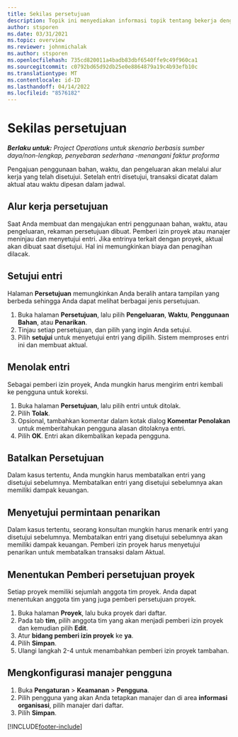 ```yaml
---
title: Sekilas persetujuan
description: Topik ini menyediakan informasi topik tentang bekerja dengan nilai persetujuan dalam Project Operations.
author: stsporen
ms.date: 03/31/2021
ms.topic: overview
ms.reviewer: johnmichalak
ms.author: stsporen
ms.openlocfilehash: 735cd820011a4badb83dbf6540ffe9c49f960ca1
ms.sourcegitcommit: c0792bd65d92db25e0e8864879a19c4b93efb10c
ms.translationtype: MT
ms.contentlocale: id-ID
ms.lasthandoff: 04/14/2022
ms.locfileid: "8576182"
---
```

# <a name="approvals-overview"></a>Sekilas persetujuan

_**Berlaku untuk:** Project Operations untuk skenario berbasis sumber daya/non-lengkap, penyebaran sederhana -menangani faktur proforma_

Pengajuan penggunaan bahan, waktu, dan pengeluaran akan melalui alur kerja yang telah disetujui. Setelah entri disetujui, transaksi dicatat dalam aktual atau waktu dipesan dalam jadwal.

## <a name="approvals-workflow"></a>Alur kerja persetujuan
Saat Anda membuat dan mengajukan entri penggunaan bahan, waktu, atau pengeluaran, rekaman persetujuan dibuat. Pemberi izin proyek atau manajer meninjau dan menyetujui entri. Jika entrinya terkait dengan proyek, aktual akan dibuat saat disetujui. Hal ini memungkinkan biaya dan penagihan dilacak.

## <a name="approve-an-entry"></a>Setujui entri
Halaman **Persetujuan** memungkinkan Anda beralih antara tampilan yang berbeda sehingga Anda dapat melihat berbagai jenis persetujuan.
  
1. Buka halaman **Persetujuan**, lalu pilih **Pengeluaran**, **Waktu**, **Penggunaan Bahan**, atau **Penarikan**.
2. Tinjau setiap persetujuan, dan pilih yang ingin Anda setujui.
3. Pilih **setujui** untuk menyetujui entri yang dipilih.
Sistem memproses entri ini dan membuat aktual.

## <a name="reject-an-entry"></a>Menolak entri
Sebagai pemberi izin proyek, Anda mungkin harus mengirim entri kembali ke pengguna untuk koreksi.
  
1. Buka halaman **Persetujuan**, lalu pilih entri untuk ditolak. 
2. Pilih **Tolak**.
3. Opsional, tambahkan komentar dalam kotak dialog **Komentar Penolakan** untuk memberitahukan pengguna alasan ditolaknya entri.
4. Pilih **OK**. Entri akan dikembalikan kepada pengguna.
  
## <a name="cancel-approval"></a>Batalkan Persetujuan
Dalam kasus tertentu, Anda mungkin harus membatalkan entri yang disetujui sebelumnya. Membatalkan entri yang disetujui sebelumnya akan memiliki dampak keuangan. 

## <a name="approving-recall-requests"></a>Menyetujui permintaan penarikan
Dalam kasus tertentu, seorang konsultan mungkin harus menarik entri yang disetujui sebelumnya. Membatalkan entri yang disetujui sebelumnya akan memiliki dampak keuangan. Pemberi izin proyek harus menyetujui penarikan untuk membatalkan transaksi dalam Aktual.

## <a name="specify-project-approvers"></a>Menentukan Pemberi persetujuan proyek
Setiap proyek memiliki sejumlah anggota tim proyek. Anda dapat menentukan anggota tim yang juga pemberi persetujuan proyek.

1. Buka halaman **Proyek**, lalu buka proyek dari daftar.
2. Pada tab **tim**, pilih anggota tim yang akan menjadi pemberi izin proyek dan kemudian pilih **Edit**.
3. Atur **bidang pemberi izin proyek** ke **ya**.
4. Pilih **Simpan**.
5. Ulangi langkah 2-4 untuk menambahkan pemberi izin proyek tambahan.

## <a name="configure-the-users-manager"></a>Mengkonfigurasi manajer pengguna

1. Buka **Pengaturan** > **Keamanan** > **Pengguna**.
2. Pilih pengguna yang akan Anda tetapkan manajer dan di area **informasi organisasi**, pilih manajer dari daftar. 
3. Pilih **Simpan**.




[!INCLUDE[footer-include](../includes/footer-banner.md)]
